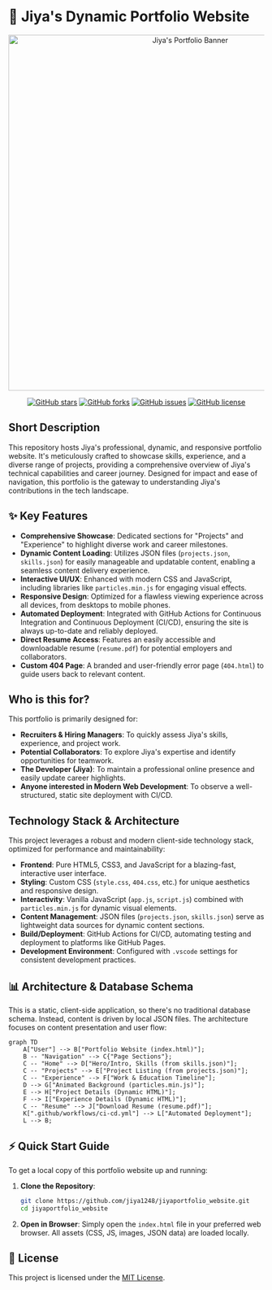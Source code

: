 # 🚀 Jiya's Dynamic Portfolio Website

<p align="center"><img src="./assests/images/hero.gif" alt="Jiya's Portfolio Banner" width="700"></p>

<p align="center">
  <a href="https://github.com/jiya1248/jiyaportfolio_website/stargazers"><img src="https://img.shields.io/github/stars/jiya1248/jiyaportfolio_website?style=for-the-badge" alt="GitHub stars"></a>
  <a href="https://github.com/jiya1248/jiyaportfolio_website/network/members"><img src="https://img.shields.io/github/forks/jiya1248/jiyaportfolio_website?style=for-the-badge" alt="GitHub forks"></a>
  <a href="https://github.com/jiya1248/jiyaportfolio_website/issues"><img src="https://img.shields.io/github/issues/jiya1248/jiyaportfolio_website?style=for-the-badge" alt="GitHub issues"></a>
  <a href="./LICENSE"><img src="https://img.shields.io/github/license/jiya1248/jiyaportfolio_website?style=for-the-badge" alt="GitHub license"></a>
</p>

## Short Description
This repository hosts Jiya's professional, dynamic, and responsive portfolio website. It's meticulously crafted to showcase skills, experience, and a diverse range of projects, providing a comprehensive overview of Jiya's technical capabilities and career journey. Designed for impact and ease of navigation, this portfolio is the gateway to understanding Jiya's contributions in the tech landscape.

## ✨ Key Features
*   **Comprehensive Showcase**: Dedicated sections for "Projects" and "Experience" to highlight diverse work and career milestones.
*   **Dynamic Content Loading**: Utilizes JSON files (`projects.json`, `skills.json`) for easily manageable and updatable content, enabling a seamless content delivery experience.
*   **Interactive UI/UX**: Enhanced with modern CSS and JavaScript, including libraries like `particles.min.js` for engaging visual effects.
*   **Responsive Design**: Optimized for a flawless viewing experience across all devices, from desktops to mobile phones.
*   **Automated Deployment**: Integrated with GitHub Actions for Continuous Integration and Continuous Deployment (CI/CD), ensuring the site is always up-to-date and reliably deployed.
*   **Direct Resume Access**: Features an easily accessible and downloadable resume (`resume.pdf`) for potential employers and collaborators.
*   **Custom 404 Page**: A branded and user-friendly error page (`404.html`) to guide users back to relevant content.

## Who is this for?
This portfolio is primarily designed for:
*   **Recruiters & Hiring Managers**: To quickly assess Jiya's skills, experience, and project work.
*   **Potential Collaborators**: To explore Jiya's expertise and identify opportunities for teamwork.
*   **The Developer (Jiya)**: To maintain a professional online presence and easily update career highlights.
*   **Anyone interested in Modern Web Development**: To observe a well-structured, static site deployment with CI/CD.

## Technology Stack & Architecture
This project leverages a robust and modern client-side technology stack, optimized for performance and maintainability:

*   **Frontend**: Pure HTML5, CSS3, and JavaScript for a blazing-fast, interactive user interface.
*   **Styling**: Custom CSS (`style.css`, `404.css`, etc.) for unique aesthetics and responsive design.
*   **Interactivity**: Vanilla JavaScript (`app.js`, `script.js`) combined with `particles.min.js` for dynamic visual elements.
*   **Content Management**: JSON files (`projects.json`, `skills.json`) serve as lightweight data sources for dynamic content sections.
*   **Build/Deployment**: GitHub Actions for CI/CD, automating testing and deployment to platforms like GitHub Pages.
*   **Development Environment**: Configured with `.vscode` settings for consistent development practices.

## 📊 Architecture & Database Schema
This is a static, client-side application, so there's no traditional database schema. Instead, content is driven by local JSON files. The architecture focuses on content presentation and user flow:

```mermaid
graph TD
    A["User"] --> B["Portfolio Website (index.html)"];
    B -- "Navigation" --> C{"Page Sections"};
    C -- "Home" --> D["Hero/Intro, Skills (from skills.json)"];
    C -- "Projects" --> E["Project Listing (from projects.json)"];
    C -- "Experience" --> F["Work & Education Timeline"];
    D --> G["Animated Background (particles.min.js)"];
    E --> H["Project Details (Dynamic HTML)"];
    F --> I["Experience Details (Dynamic HTML)"];
    C -- "Resume" --> J["Download Resume (resume.pdf)"];
    K[".github/workflows/ci-cd.yml"] --> L["Automated Deployment"];
    L --> B;
```

## ⚡ Quick Start Guide
To get a local copy of this portfolio website up and running:

1.  **Clone the Repository**:
    ```bash
    git clone https://github.com/jiya1248/jiyaportfolio_website.git
    cd jiyaportfolio_website
    ```
2.  **Open in Browser**:
    Simply open the `index.html` file in your preferred web browser. All assets (CSS, JS, images, JSON data) are loaded locally.

## 📜 License
This project is licensed under the [MIT License](LICENSE).